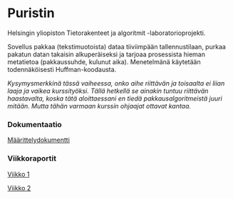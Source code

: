 # Puristin

Helsingin yliopiston Tietorakenteet ja algoritmit -laboratorioprojekti.

Sovellus pakkaa (tekstimuotoista) dataa tiiviimpään tallennustilaan, purkaa pakatun datan takaisin alkuperäiseksi ja tarjoaa prosessista hieman metatietoa (pakkaussuhde, kulunut aika). Menetelmänä käytetään todennäköisesti Huffman-koodausta.

_Kysymysmerkkinä tässä vaiheessa, onko aihe riittävän ja toisaalta ei liian laaja ja vaikea kurssityöksi. Tällä hetkellä se ainakin tuntuu riittävän haastavalta, koska tätä aloittaessani en tiedä pakkausalgoritmeistä juuri mitään. Mutta tähän varmaan kurssin ohjaajat ottavat kantaa._

### Dokumentaatio

[Määrittelydokumentti](/dokumentaatio/määrittelydokumentti.md)

### Viikkoraportit

[Viikko 1](/dokumentaatio/viikko1.md)

[Viikko 2](/dokumentaatio/viikko2.md)

